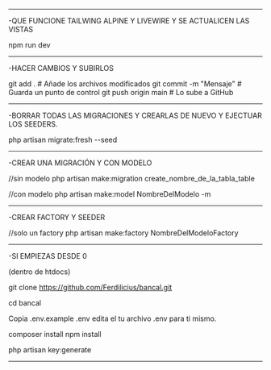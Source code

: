 ___________________________________________________________________________________

-QUE FUNCIONE TAILWING ALPINE Y LIVEWIRE Y SE ACTUALICEN LAS VISTAS

npm run dev
___________________________________________________________________________________

-HACER CAMBIOS Y SUBIRLOS

git add .                 # Añade los archivos modificados
git commit -m "Mensaje"   # Guarda un punto de control
git push origin main      # Lo sube a GitHub
___________________________________________________________________________________

-BORRAR TODAS LAS MIGRACIONES Y CREARLAS DE NUEVO Y EJECTUAR LOS SEEDERS.

php artisan migrate:fresh --seed
_________________________________________________________________________________

-CREAR UNA MIGRACIÓN Y CON MODELO

//sin modelo
php artisan make:migration create_nombre_de_la_tabla_table

//con modelo
php artisan make:model NombreDelModelo -m
___________________________________________________________________________________

-CREAR FACTORY Y SEEDER

//solo un factory
php artisan make:factory NombreDelModeloFactory
___________________________________________________________________________________

-SI EMPIEZAS DESDE 0

(dentro de htdocs)

git clone https://github.com/Ferdilicius/bancal.git

cd bancal

Copia .env.example .env edita el tu archivo .env para ti mismo.

composer install
npm install

php artisan key:generate
___________________________________________________________________________________